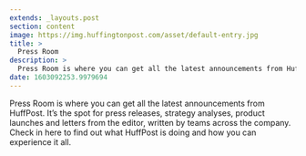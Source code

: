 ```yaml
--- 
extends: _layouts.post 
section: content 
image: https://img.huffingtonpost.com/asset/default-entry.jpg 
title: > 
  Press Room 
description: > 
  Press Room is where you can get all the latest announcements from HuffPost.It’s the spot for press releases, strategy analyses, product launches and letters from the editor, written by teams across the company.Check in here to find out what HuffPost is doing and how you can experience it all. 
date: 1603092253.9979694 
--- 
```

<div><p>Press Room is where you can get all the latest announcements from HuffPost. It&#8217;s the spot for press releases, strategy analyses, product launches and letters from the editor, written by teams across the company. Check in here to find out what HuffPost is doing and how you can experience it all.</p></div>